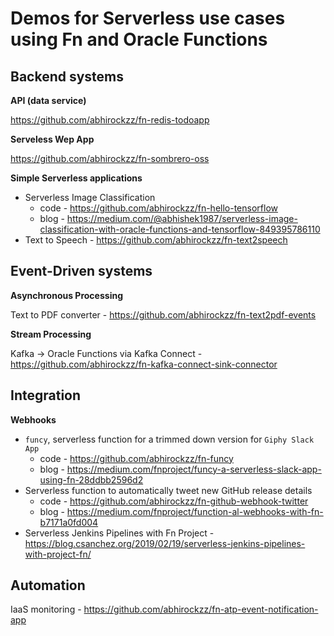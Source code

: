 # Demos for Serverless use cases using Fn and Oracle Functions

## Backend systems

**API (data service)**

https://github.com/abhirockzz/fn-redis-todoapp

**Serveless Wep App**

https://github.com/abhirockzz/fn-sombrero-oss

**Simple Serverless applications**

- Serverless Image Classification
	- code - https://github.com/abhirockzz/fn-hello-tensorflow
	- blog - https://medium.com/@abhishek1987/serverless-image-classification-with-oracle-functions-and-tensorflow-849395786110
- Text to Speech - https://github.com/abhirockzz/fn-text2speech

## Event-Driven systems

**Asynchronous Processing**

Text to PDF converter - https://github.com/abhirockzz/fn-text2pdf-events

**Stream Processing**

Kafka -> Oracle Functions via Kafka Connect - https://github.com/abhirockzz/fn-kafka-connect-sink-connector

## Integration

**Webhooks**

- `funcy`, serverless function for a trimmed down version for `Giphy Slack App`
	- code - https://github.com/abhirockzz/fn-funcy
	- blog - https://medium.com/fnproject/funcy-a-serverless-slack-app-using-fn-28ddbb2596d2
- Serverless function to automatically tweet new GitHub release details
	- code - https://github.com/abhirockzz/fn-github-webhook-twitter
	- blog - https://medium.com/fnproject/function-al-webhooks-with-fn-b7171a0fd004
- Serverless Jenkins Pipelines with Fn Project - https://blog.csanchez.org/2019/02/19/serverless-jenkins-pipelines-with-project-fn/

## Automation

IaaS monitoring - https://github.com/abhirockzz/fn-atp-event-notification-app
